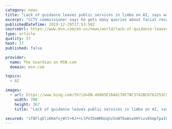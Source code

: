 ```yaml
---
category: news
title: "Lack of guidance leaves public services in limbo on AI, says watchdog"
excerpt: "CCTV commissioner says he gets many queries about facial recognition and other tools"
publishedDateTime: 2019-12-29T17:53:50Z
sourceUrl: https://www.msn.com/en-us/news/world/lack-of-guidance-leaves-public-services-in-limbo-on-ai-says-watchdog/ar-BBYrnzo
type: article
quality: 37
heat: 37
published: false

provider:
  name: The Guardian on MSN.com
  domain: msn.com

topics:
  - AI

images:
  - url: https://www.bing.com/th?id=ON.46805E16A8176F78C3742BC6762253C9
    width: 700
    height: 367
    title: "Lack of guidance leaves public services in limbo on AI, says watchdog"

secured: "sf8FlqXliKKmfxjWYI+RJ++LlPV35mNMGUqhzSnNT8aWiwXHYivvEhmpTpaI8wz32OgG7OQc7x5fPgvJwvZFoe6GusjC8WxABElOD+PcxVCSvLeV3wxWe3vXxrqc2V5UdKsgdNZgt2/OjLoqagK9KlhBGvSp9NkmWmBdeCY88cMdGVD+w/sgogX/KTH91ecNwtG5ge5+/ExK4dldno25NhwldqQXWI7Xt56YTi4Pnjhl7GG1RRKfP2plSXEv5xKUMTnOPk1z9OMp/NBo95CaMA==;tmTFtA9wMxdKpS4zNSGnQA=="
---
```


